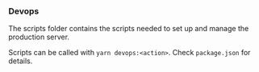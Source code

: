 ### Devops
The scripts folder contains the scripts needed to set up and manage the production server.

Scripts can be called with `yarn devops:<action>`. Check `package.json` for details.